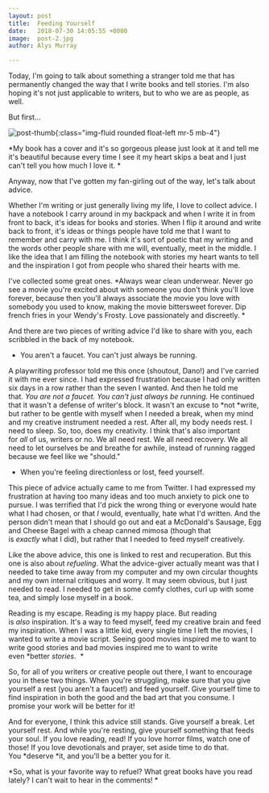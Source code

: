 ```yaml
---
layout: post
title:  Feeding Yourself
date:   2018-07-30 14:05:55 +0000
image:  post-2.jpg
author: Alys Murray

---
```



Today, I'm going to talk about something a stranger told me that has permanently changed the way that I write books and tell stories. I'm also hoping it's not just applicable to writers, but to who we are as people, as well.

But first...

![post-thumb]({{site.baseurl}}/assets/images/blog/post-2.jpg){:class="img-fluid rounded float-left mr-5 mb-4"}

*My book has a cover and it's so gorgeous please just look at it and tell me it's beautiful because every time I see it my heart skips a beat and I just can't tell you how much I love it. *

Anyway, now that I've gotten my fan-girling out of the way, let's talk about advice.

Whether I'm writing or just generally living my life, I love to collect advice. I have a notebook I carry around in my backpack and when I write it in from front to back, it's ideas for books and stories. When I flip it around and write back to front, it's ideas or things people have told me that I want to remember and carry with me. I think it's sort of poetic that my writing and the words other people share with me will, eventually, meet in the middle. I like the idea that I am filling the notebook with stories my heart wants to tell and the inspiration I got from people who shared their hearts with me.

I've collected some great ones. *Always wear clean underwear. Never go see a movie you're excited about with someone you don't think you'll love forever, because then you'll always associate the movie you love with somebody you used to know, making the movie bittersweet forever. Dip french fries in your Wendy's Frosty. Love passionately and discreetly. *

And there are two pieces of writing advice I'd like to share with you, each scribbled in the back of my notebook.

-   You aren't a faucet. You can't just always be running. 

A playwriting professor told me this once (shoutout, Dano!) and I've carried it with me ever since. I had expressed frustration because I had only written six days in a row rather than the seven I wanted. And then he told me that. *You are not a faucet. You can't just always be running.* He continued that it wasn't a defense of writer's block. It wasn't an excuse to *not *write, but rather to be gentle with myself when I needed a break, when my mind and my creative instrument needed a rest. After all, my body needs rest. I need to sleep. So, too, does my creativity. I think that's also important for *all* of us, writers or no. We all need rest. We all need recovery. We all need to let ourselves be and breathe for awhile, instead of running ragged because we feel like we "should."

-   When you're feeling directionless or lost, feed yourself. 

This piece of advice actually came to me from Twitter. I had expressed my frustration at having too many ideas and too much anxiety to pick one to pursue. I was terrified that I'd pick the wrong thing or everyone would hate what I had chosen, or that *I* would, eventually, hate what I'd written. And the person didn't mean that I should go out and eat a McDonald's Sausage, Egg and Cheese Bagel with a cheap canned mimosa (though that is *exactly* what I did), but rather that I needed to feed myself creatively.

Like the above advice, this one is linked to rest and recuperation. But this one is also about *refueling*. What the advice-giver actually meant was that I needed to take time away from my computer and my own circular thoughts and my own internal critiques and worry. It may seem obvious, but I just needed to read. I needed to get in some comfy clothes, curl up with some tea, and simply lose myself in a book.

Reading is my escape. Reading is my happy place. But reading is *also* inspiration. It's a way to feed myself, feed my creative brain and feed my inspiration. When I was a little kid, every single time I left the movies, I wanted to write a movie script. Seeing good movies inspired me to want to write good stories and bad movies inspired me to want to write even *better *stories*.  *

So, for all of you writers or creative people out there, I want to encourage you in these two things. When you're struggling, make sure that you give yourself a rest (you aren't a faucet!) and feed yourself. Give yourself time to find inspiration in both the good and the bad art that you consume. I promise your work will be better for it!

And for everyone, I think this advice still stands. Give yourself a break. Let yourself rest. And while you're resting, give yourself something that feeds your soul. If you love reading, read! If you love horror films, watch one of those! If you love devotionals and prayer, set aside time to do that. You *deserve *it, and you'll be a better you for it.

*So, what is your favorite way to refuel? What great books have you read lately? I can't wait to hear in the comments! *